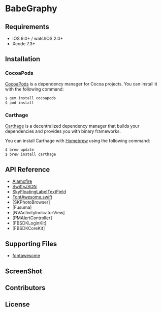 # BabeGraphy

## Requirements

- iOS 9.0+ / watchOS 2.0+
- Xcode 7.3+

## Installation

### CocoaPods
[CocoaPods](http://cocoapods.org) is a dependency manager for Cocoa projects. You can install it with the following command:

```bash
$ gem install cocoapods
$ pod install
```
### Carthage
[Carthage](https://github.com/Carthage/Carthage) is a decentralized dependency manager that builds your dependencies and provides you with binary frameworks.

You can install Carthage with [Homebrew](http://brew.sh/) using the following command:

```bash
$ brew update
$ brew install carthage
```


## API Reference
- [Alamofire](https://github.com/Alamofire/Alamofire)
- [SwiftyJSON](https://github.com/SwiftyJSON/SwiftyJSON)
- [SkyFloatingLabelTextField](https://github.com/Skyscanner/SkyFloatingLabelTextField)
- [FontAwesome.swift](https://github.com/thii/FontAwesome.swift)
- [SKPhotoBrowser]
- [Fusuma]
- [NVActivityIndicatorView]
- [PMAlertController]
- [FBSDKLoginKit]
- [FBSDKCoreKit]



## Supporting Files 
- [fontawesome](http://fontawesome.io/)

## ScreenShot


## Contributors



## License
